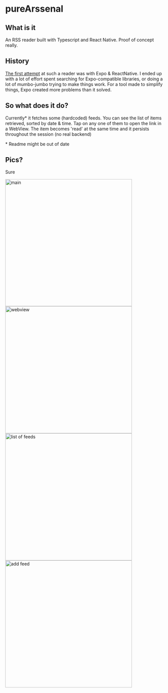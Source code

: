 # pureArssenal


## What is it
An RSS reader built with Typescript and React Native. Proof of concept really.


## History
[The first attempt](https://github.com/aiserban/arssenal) at such a reader was with Expo & ReactNative. I ended up with a lot of effort spent  searching for Expo-compatible libraries, or doing a lot of mumbo-jumbo trying to make things work. For a tool made to simplify things, Expo created more problems than it solved.

## So what does it do?
Currently* it fetches some (hardcoded) feeds. You can see the list of items retrieved, sorted by date & time. Tap on any one of them to open the link in a WebView. The item becomes 'read' at the same time and it persists throughout the session (no real backend)

\* Readme might be out of date

## Pics?

Sure

<img src="docs/items.png" alt="main" width="400">

<img src="docs/webview.png" alt="webview" width="400">

<img src="docs/feeds.png" alt="list of feeds" width="400">

<img src="docs/webview.png" alt="add feed" width="400">
